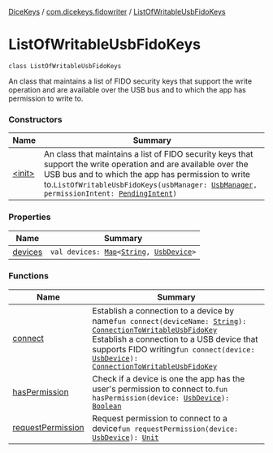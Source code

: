 [DiceKeys](../../index.md) / [com.dicekeys.fidowriter](../index.md) / [ListOfWritableUsbFidoKeys](./index.md)

# ListOfWritableUsbFidoKeys

`class ListOfWritableUsbFidoKeys`

An class that maintains a list of FIDO security keys
that support the write operation and are available
over the USB bus and to which the app has permission to
write to.

### Constructors

| Name | Summary |
|---|---|
| [&lt;init&gt;](-init-.md) | An class that maintains a list of FIDO security keys that support the write operation and are available over the USB bus and to which the app has permission to write to.`ListOfWritableUsbFidoKeys(usbManager: `[`UsbManager`](https://developer.android.com/reference/android/hardware/usb/UsbManager.html)`, permissionIntent: `[`PendingIntent`](https://developer.android.com/reference/android/app/PendingIntent.html)`)` |

### Properties

| Name | Summary |
|---|---|
| [devices](devices.md) | `val devices: `[`Map`](https://kotlinlang.org/api/latest/jvm/stdlib/kotlin.collections/-map/index.html)`<`[`String`](https://kotlinlang.org/api/latest/jvm/stdlib/kotlin/-string/index.html)`, `[`UsbDevice`](https://developer.android.com/reference/android/hardware/usb/UsbDevice.html)`>` |

### Functions

| Name | Summary |
|---|---|
| [connect](connect.md) | Establish a connection to a device by name`fun connect(deviceName: `[`String`](https://kotlinlang.org/api/latest/jvm/stdlib/kotlin/-string/index.html)`): `[`ConnectionToWritableUsbFidoKey`](../-connection-to-writable-usb-fido-key/index.md)<br>Establish a connection to a USB device that supports FIDO writing`fun connect(device: `[`UsbDevice`](https://developer.android.com/reference/android/hardware/usb/UsbDevice.html)`): `[`ConnectionToWritableUsbFidoKey`](../-connection-to-writable-usb-fido-key/index.md) |
| [hasPermission](has-permission.md) | Check if a device is one the app has the user's permission to connect to.`fun hasPermission(device: `[`UsbDevice`](https://developer.android.com/reference/android/hardware/usb/UsbDevice.html)`): `[`Boolean`](https://kotlinlang.org/api/latest/jvm/stdlib/kotlin/-boolean/index.html) |
| [requestPermission](request-permission.md) | Request permission to connect to a device`fun requestPermission(device: `[`UsbDevice`](https://developer.android.com/reference/android/hardware/usb/UsbDevice.html)`): `[`Unit`](https://kotlinlang.org/api/latest/jvm/stdlib/kotlin/-unit/index.html) |
